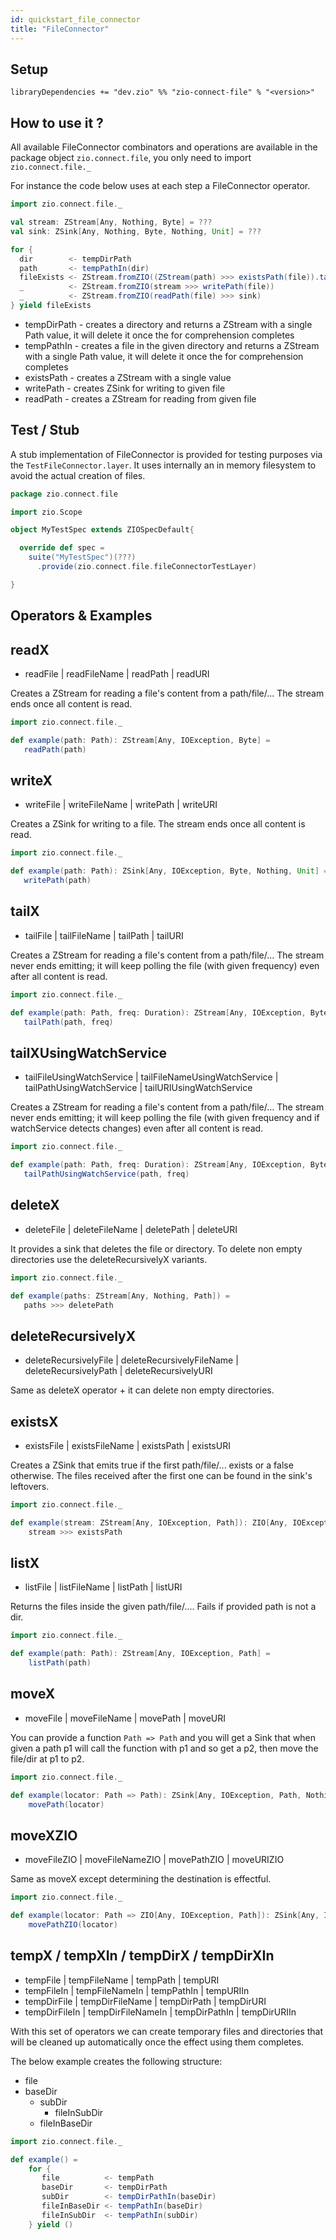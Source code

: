 ```yaml
---
id: quickstart_file_connector
title: "FileConnector"
---
```


Setup
-----

```
libraryDependencies += "dev.zio" %% "zio-connect-file" % "<version>"
```

How to use it ?
---------------
All available FileConnector combinators and operations are available in the package object `zio.connect.file`, you only
need to import `zio.connect.file._`

For instance the code below uses at each step a FileConnector operator.

```scala
import zio.connect.file._

val stream: ZStream[Any, Nothing, Byte] = ???
val sink: ZSink[Any, Nothing, Byte, Nothing, Unit] = ???

for {
  dir        <- tempDirPath
  path       <- tempPathIn(dir)
  fileExists <- ZStream.fromZIO((ZStream(path) >>> existsPath(file)).tap(a => ZIO.debug(s"$path exists? $a")))
  _          <- ZStream.fromZIO(stream >>> writePath(file))
  _          <- ZStream.fromZIO(readPath(file) >>> sink)
} yield fileExists
```

- tempDirPath - creates a directory and returns a ZStream with a single Path value, it will delete it once the for
  comprehension completes
- tempPathIn - creates a file in the given directory and returns a ZStream with a single Path value, it will delete it
  once the for comprehension completes
- existsPath - creates a ZStream with a single value
- writePath - creates ZSink for writing to given file
- readPath - creates a ZStream for reading from given file

Test / Stub
-----------
A stub implementation of FileConnector is provided for testing purposes via the `TestFileConnector.layer`. It uses
internally an in memory filesystem to avoid the actual creation of files.

```scala
package zio.connect.file

import zio.Scope

object MyTestSpec extends ZIOSpecDefault{

  override def spec =
    suite("MyTestSpec")(???)
      .provide(zio.connect.file.fileConnectorTestLayer)

}
```

Operators & Examples
---------

readX
---

- readFile | readFileName | readPath | readURI

Creates a ZStream for reading a file's content from a path/file/...
The stream ends once all content is read.

```scala
import zio.connect.file._

def example(path: Path): ZStream[Any, IOException, Byte] =
   readPath(path)
```

writeX
---

- writeFile | writeFileName | writePath | writeURI

Creates a ZSink for writing to a file.
The stream ends once all content is read.

```scala
import zio.connect.file._

def example(path: Path): ZSink[Any, IOException, Byte, Nothing, Unit] =
   writePath(path)
```

tailX
---

- tailFile | tailFileName | tailPath | tailURI

Creates a ZStream for reading a file's content from a path/file/...
The stream never ends emitting; it will keep polling the file (with given frequency) even after all content is read.

```scala
import zio.connect.file._

def example(path: Path, freq: Duration): ZStream[Any, IOException, Byte] =
   tailPath(path, freq)
```

tailXUsingWatchService
---

- tailFileUsingWatchService | tailFileNameUsingWatchService | tailPathUsingWatchService | tailURIUsingWatchService

Creates a ZStream for reading a file's content from a path/file/...
The stream never ends emitting; it will keep polling the file (with given frequency and if watchService detects
changes) even after all content is read.

```scala
import zio.connect.file._

def example(path: Path, freq: Duration): ZStream[Any, IOException, Byte] =
   tailPathUsingWatchService(path, freq)
```

deleteX
---

- deleteFile | deleteFileName | deletePath | deleteURI

It provides a sink that deletes the file or directory.
To delete non empty directories use the deleteRecursivelyX variants.

```scala
import zio.connect.file._

def example(paths: ZStream[Any, Nothing, Path]) =
   paths >>> deletePath
```

deleteRecursivelyX
---

- deleteRecursivelyFile | deleteRecursivelyFileName | deleteRecursivelyPath | deleteRecursivelyURI

Same as deleteX operator + it can delete non empty directories.

existsX
---

- existsFile | existsFileName | existsPath | existsURI

Creates a ZSink that emits true if the first path/file/... exists or a false
otherwise. The files received after the first one can be found in the sink's leftovers.

```scala
import zio.connect.file._

def example(stream: ZStream[Any, IOException, Path]): ZIO[Any, IOException, Boolean] = 
    stream >>> existsPath
```

listX
---

- listFile | listFileName | listPath | listURI

Returns the files inside the given path/file/.... Fails if provided path is not a dir.

```scala
import zio.connect.file._

def example(path: Path): ZStream[Any, IOException, Path] = 
    listPath(path)
```

moveX
---

- moveFile | moveFileName | movePath | moveURI

You can provide a function `Path => Path` and you will get a Sink that when given a path p1 will call the function
with p1 and so get a p2, then move the file/dir at p1 to p2.

```scala
import zio.connect.file._

def example(locator: Path => Path): ZSink[Any, IOException, Path, Nothing, Unit] = 
    movePath(locator)
```

moveXZIO
---

- moveFileZIO | moveFileNameZIO | movePathZIO | moveURIZIO

Same as moveX except determining the destination is effectful.

```scala
import zio.connect.file._

def example(locator: Path => ZIO[Any, IOException, Path]): ZSink[Any, IOException, Path, Nothing, Unit] = 
    movePathZIO(locator)
```

tempX / tempXIn / tempDirX / tempDirXIn
---

- tempFile | tempFileName | tempPath | tempURI
- tempFileIn | tempFileNameIn | tempPathIn | tempURIIn
- tempDirFile | tempDirFileName | tempDirPath | tempDirURI
- tempDirFileIn | tempDirFileNameIn | tempDirPathIn | tempDirURIIn

With this set of operators we can create temporary files and directories that will be cleaned up automatically once the
effect using them completes.

The below example creates the following structure:

* file
* baseDir
    * subDir
        * fileInSubDir
    * fileInBaseDir

```scala
import zio.connect.file._

def example() = 
    for {
       file          <- tempPath
       baseDir       <- tempDirPath
       subDir        <- tempDirPathIn(baseDir)
       fileInBaseDir <- tempPathIn(baseDir)
       fileInSubDir  <- tempPathIn(subDir)
    } yield ()
```
